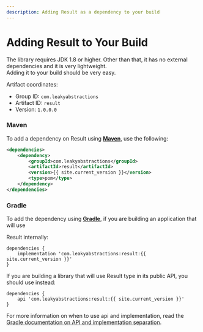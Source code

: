 ```yaml
---
description: Adding Result as a dependency to your build
---
```


# Adding Result to Your Build

The library requires JDK 1.8 or higher. Other than that, it has no external dependencies and it is very lightweight.\
Adding it to your build should be very easy.

Artifact coordinates:

* Group ID: `com.leakyabstractions`
* Artifact ID: `result`
* Version: `1.0.0.0`

### Maven

To add a dependency on Result using [**Maven**](https://maven.apache.org), use the following:

```xml
<dependencies>
    <dependency>
        <groupId>com.leakyabstractions</groupId>
        <artifactId>result</artifactId>
        <version>{{ site.current_version }}</version>
        <type>pom</type>
    </dependency>
</dependencies>
```

### Gradle

To add the dependency using [**Gradle**](https://gradle.org), if you are building an application that will use

Result internally:

```
dependencies {
    implementation 'com.leakyabstractions:result:{{ site.current_version }}'
}
```

If you are building a library that will use Result type in its public API, you should use instead:

```
dependencies {
    api 'com.leakyabstractions:result:{{ site.current_version }}'
}
```

For more information on when to use api and implementation, read the [Gradle documentation on API and implementation separation](https://docs.gradle.org/current/userguide/java_library_plugin.html#sec:java_library_separation).
